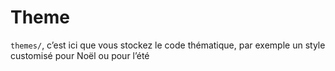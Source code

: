 # Theme

`themes/`, c’est ici que vous stockez le code thématique, par exemple un style customisé pour Noël ou pour l’été
